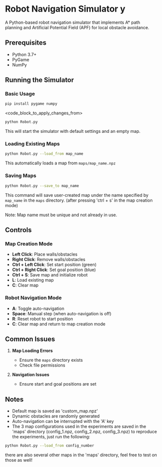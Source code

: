 # Robot Navigation Simulator y

A Python-based robot navigation simulator that implements A\* path planning and Artificial Potential Field (APF) for local obstacle avoidance.

## Prerequisites

- Python 3.7+
- PyGame
- NumPy

## Running the Simulator

### Basic Usage

```bash
pip install pygame numpy
```

<code_block_to_apply_changes_from>

```bash
python Robot.py
```

This will start the simulator with default settings and an empty map.

### Loading Existing Maps

```bash
python Robot.py --load_from map_name
```

This automatically loads a map from `maps/map_name.npz`

### Saving Maps

```bash
python Robot.py --save_to map_name
```

This command will save user-created map under the name specified by `map_name` in the `maps` directory. (after pressing 'ctrl + s' in the map creation mode)

Note: Map name must be unique and not already in use.

## Controls

### Map Creation Mode

- **Left Click**: Place walls/obstacles
- **Right Click**: Remove walls/obstacles
- **Ctrl + Left Click**: Set start position (green)
- **Ctrl + Right Click**: Set goal position (blue)
- **Ctrl + S**: Save map and initialize robot
- **L**: Load existing map
- **C**: Clear map

### Robot Navigation Mode

- **A**: Toggle auto-navigation
- **Space**: Manual step (when auto-navigation is off)
- **R**: Reset robot to start position
- **C**: Clear map and return to map creation mode

## Common Issues

1. **Map Loading Errors**

   - Ensure the `maps` directory exists
   - Check file permissions

2. **Navigation Issues**
   - Ensure start and goal positions are set

## Notes

- Default map is saved as 'custom_map.npz'
- Dynamic obstacles are randomly generated
- Auto-navigation can be interrupted with the 'A' key
- The 3 map configurations used in the experiments are saved in the 'maps' directory (config_1.npz, config_2.npz, config_3.npz)
  to reproduce the experiments, just run the following:

```bash
python Robot.py --load_from config_number
```

there are also several other maps in the 'maps' directory, feel free to test on those as well!

```

```
